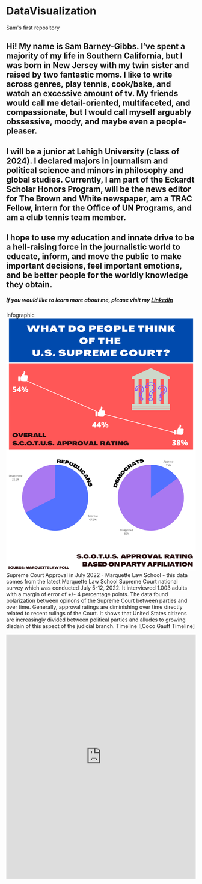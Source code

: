 # DataVisualization
Sam's first repository
## Hi! My name is Sam Barney-Gibbs. I’ve spent a majority of my life in Southern California, but I was born in New Jersey with my twin sister and raised by two fantastic moms. I like to write across genres, play tennis, cook/bake, and watch an excessive amount of tv. My friends would call me detail-oriented, multifaceted, and compassionate, but I would call myself arguably obssessive, moody, and maybe even a people-pleaser. 
## I will be a junior at Lehigh University (class of 2024). I declared majors in journalism and political science and minors in philosophy and global studies. Currently, I am part of the Eckardt Scholar Honors Program, will be the news editor for The Brown and White newspaper, am a TRAC Fellow, intern for the Office of UN Programs, and am a club tennis team member.
## I hope to use my education and innate drive to be a hell-raising force in the journalistic world to educate, inform, and move the public to make important decisions, feel important emotions, and be better people for the worldly knowledge they obtain.
##### If you would like to learn more about me, please visit my [LinkedIn](https://www.linkedin.com/in/sambarneygibbs/)

Infographic ![Supreme Court Approval](https://github.com/SamBarneyGibbs/DataVisualization/blob/main/J25Visualization.png?raw=true)
Supreme Court Approval in July 2022 - Marquette Law School - this data comes from the latest Marquette Law School Supreme Court national survey which was conducted July 5-12, 2022. It interviewed 1.003 adults with a margin of error of +/- 4 percentage points. The data found polarization between opinons of the Supreme Court between parties and over time. Generally, approval ratings are diminishing over time directly related to recent rulings of the Court. It shows that United States citizens are increasingly divided between political parties and alludes to growing disdain of this aspect of the judicial branch.
Timeline ![Coco Gauff Timeline] 
<iframe src='https://cdn.knightlab.com/libs/timeline3/latest/embed/index.html?source=1E7DOfPSu8xmijeNxGkSGPR4HYMJNH_6jeZq-ZS6dJVI&font=Default&lang=en&initial_zoom=2&height=650' width='100%' height='650' webkitallowfullscreen mozallowfullscreen allowfullscreen frameborder='0'></iframe>
